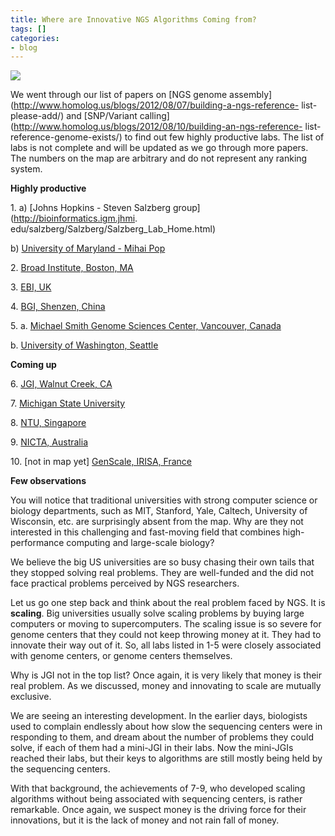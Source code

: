 ```yaml
---
title: Where are Innovative NGS Algorithms Coming from?
tags: []
categories:
- blog
---
```

![](http://www.homolog.us/blogs/wp-content/uploads/2012/08/places-300x122.png)
<!--more-->

We went through our list of papers on [NGS genome
assembly](http://www.homolog.us/blogs/2012/08/07/building-a-ngs-reference-
list-please-add/) and [SNP/Variant
calling](http://www.homolog.us/blogs/2012/08/10/building-an-ngs-reference-
list-reference-genome-exists/) to find out few highly productive labs. The
list of labs is not complete and will be updated as we go through more papers.
The numbers on the map are arbitrary and do not represent any ranking system.

**Highly productive**

1\. a) [Johns Hopkins - Steven Salzberg group](http://bioinformatics.igm.jhmi.
edu/salzberg/Salzberg/Salzberg_Lab_Home.html)

b) [University of Maryland - Mihai Pop](http://www.cbcb.umd.edu/~mpop/)

2\. [Broad Institute, Boston, MA](http://www.broadinstitute.org/)

3\. [EBI, UK](http://www.ebi.ac.uk/)

4\. [BGI, Shenzen, China](http://www.genomics.cn/index)

5\. a. [Michael Smith Genome Sciences Center, Vancouver,
Canada](http://www.bcgsc.ca/platform/bioinfo/software/abyss/)

b. [University of Washington, Seattle](http://www.cs.washington.edu/~ruzzo/)

**Coming up**

6\. [JGI, Walnut Creek, CA](http://www.jgi.doe.gov/)

7\. [Michigan State University](http://ged.msu.edu/)

8\. [NTU, Singapore](http://www.ntu.edu.sg/Pages/home.aspx)

9\. [NICTA, Australia](http://www.nicta.com.au/people/tconway)

10\. [not in map yet] [GenScale, IRISA,
France](http://www.inria.fr/en/teams/genscale)

**Few observations**

You will notice that traditional universities with strong computer science or
biology departments, such as MIT, Stanford, Yale, Caltech, University of
Wisconsin, etc. are surprisingly absent from the map. Why are they not
interested in this challenging and fast-moving field that combines high-
performance computing and large-scale biology?

We believe the big US universities are so busy chasing their own tails that
they stopped solving real problems. They are well-funded and the did not face
practical problems perceived by NGS researchers.

Let us go one step back and think about the real problem faced by NGS. It is
**scaling**. Big universities usually solve scaling problems by buying large
computers or moving to supercomputers. The scaling issue is so severe for
genome centers that they could not keep throwing money at it. They had to
innovate their way out of it. So, all labs listed in 1-5 were closely
associated with genome centers, or genome centers themselves.

Why is JGI not in the top list? Once again, it is very likely that money is
their real problem. As we discussed, money and innovating to scale are
mutually exclusive.

We are seeing an interesting development. In the earlier days, biologists used
to complain endlessly about how slow the sequencing centers were in responding
to them, and dream about the number of problems they could solve, if each of
them had a mini-JGI in their labs. Now the mini-JGIs reached their labs, but
their keys to algorithms are still mostly being held by the sequencing
centers.

With that background, the achievements of 7-9, who developed scaling
algorithms without being associated with sequencing centers, is rather
remarkable. Once again, we suspect money is the driving force for their
innovations, but it is the lack of money and not rain fall of money.

